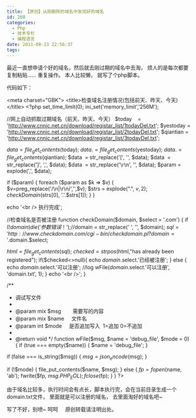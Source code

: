 ```yaml
---
title: 【原创】从刚删除的域名中发现好的域名
id: 260
categories:
  - Php
  - 技术专栏
  - 编程语言
date: 2011-08-23 22:56:37
tags:
---
```


最近一直想申请个好的域名，然后就去刚过期的域名中去淘， 烦人的是每次都要复制粘贴…… 重复操作。 本人比较懒， 就写了个php脚本。

代码如下：

&lt;meta charset="GBK"&gt;
&lt;title&gt;检查域名注册情况(包括前天、昨天、今天)&lt;/title&gt;
&lt;?php
set_time_limit(0);
ini_set('memory_limit','256M');

//网上自动抓取过期域名（前天、昨天、今天）
$today    = 'http://www.cnnic.net.cn/download/registar_list/1todayDel.txt';
$yestoday = 'http://www.cnnic.net.cn/download/registar_list/2todayDel.txt';
$qiantian = 'http://www.cnnic.net.cn/download/registar_list/3todayDel.txt';

$data  = file_get_contents($today);
$data .= file_get_contents($yestoday);
$data .= file_get_contents($qiantian);
$data  = str_replace('[', '', $data);
$data  = str_replace(']', ',', $data);
$data  = str_replace('\r\n', '', $data);
$param = explode(',', $data);

if ($param) {
foreach ($param as $k =&gt; $v) {
$v=preg_replace('/\n|\r\n/','',$v);
$strs = explode(".", $v, 2);
checkDomain($strs[0], '.'.$strs[1]);
}
}

echo '&lt;br /&gt; 执行完成';

//检查域名是否被注册
function checkDomain($domain, $select = '.com')
{
if (!$domain) {
die('参数错误！');
}
//$domain = str_replace(' ', '', $domain);
$sql = 'http://www.checkdomain.com/cgi-bin/checkdomain.pl?domain='.$domain.$select;

$html = file_get_contents($sql);
$checked = strpos($html,"has already been registered");
if($checked&lt;&gt;null){
echo $domain.$select.'已经被注册';
} else {
echo $domain.$select.'可以注册';
//log
wFile($domain.$select.'可以注册', 'domain.txt', 1);
}
echo '&lt;br /&gt;';
}

/**
* 调试写文件
*
* @param mix $msg        需要写的内容
* @param mix $name     文件名
* @param int $mode     是否追加写入  1=追加 0=不追加
*
* @return void
*/
function wFile($msg, $name = 'debug_file', $mode = 0) {
if (true === empty($name)) {
$name = 'debug_file';
}

if (false === is_string($msg)) {
$msg = json_encode($msg);
}

if (!$mode) {
file_put_contents($name, $msg);
} else {
$fp = fopen($name, 'ab');
fwrite($fp, $msg . PHP_EOL);
fclose($fp);
}
}
?&gt;

由于域名比较多，执行时间会有点长，脚本执行完，会在当前目录生成一个domain.txt文件， 里面就是可以注册的域名， 去里面淘好的域名吧~

写了不好，别喷~ 呵呵     原创转载请注明出处。